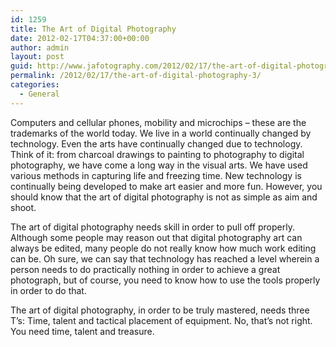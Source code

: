 ```yaml
---
id: 1259
title: The Art of Digital Photography
date: 2012-02-17T04:37:00+00:00
author: admin
layout: post
guid: http://www.jafotography.com/2012/02/17/the-art-of-digital-photography-3/
permalink: /2012/02/17/the-art-of-digital-photography-3/
categories:
  - General
---
```

Computers and cellular phones, mobility and microchips – these are the trademarks of the world today. We live in a world continually changed by technology. Even the arts have continually changed due to technology. Think of it: from charcoal drawings to painting to photography to digital photography, we have come a long way in the visual arts. We have used various methods in capturing life and freezing time. New technology is continually being developed to make art easier and more fun. However, you should know that the art of digital photography is not as simple as aim and shoot.

The art of digital photography needs skill in order to pull off properly. Although some people may reason out that digital photography art can always be edited, many people do not really know how much work editing can be. Oh sure, we can say that technology has reached a level wherein a person needs to do practically nothing in order to achieve a great photograph, but of course, you need to know how to use the tools properly in order to do that.

The art of digital photography, in order to be truly mastered, needs three T&#8217;s: Time, talent and tactical placement of equipment. No, that&#8217;s not right. You need time, talent and treasure.
